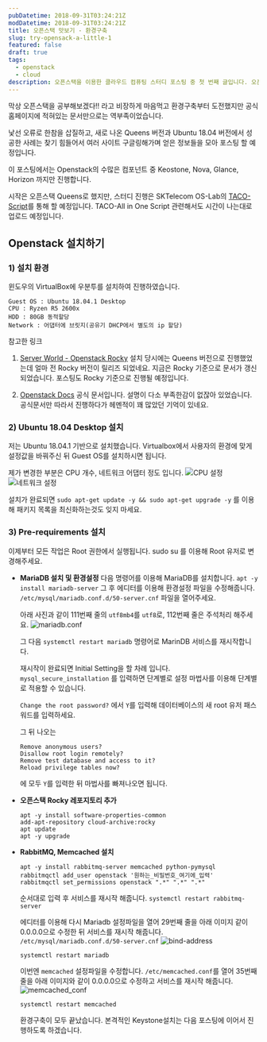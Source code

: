 ```yaml
---
pubDatetime: 2018-09-31T03:24:21Z
modDatetime: 2018-09-31T03:24:21Z
title: 오픈스택 맛보기 - 환경구축
slug: try-opensack-a-little-1
featured: false
draft: true
tags:
  - openstack
  - cloud
description: 오픈스택을 이용한 클라우드 컴퓨팅 스터디 포스팅 중 첫 번째 글입니다. 오픈스택을 설치하기 위한 기본적인 환경을 구축합니다.
---
```


<!-- excerpt -->

막상 오픈스택을 공부해보겠다!! 라고 비장하게 마음먹고 환경구축부터 도전했지만 공식 홈페이지에 적혀있는 문서만으로는 역부족이었습니다.

낯선 오류로 한참을 삽질하고, 새로 나온 Queens 버전과 Ubuntu 18.04 버전에서 성공한 사례는 찾기 힘들어서 여러 사이트 구글링해가며 얻은 정보들을 모아 포스팅 할 예정입니다.

이 포스팅에서는 Openstack의 수많은 컴포넌트 중 Keostone, Nova, Glance, Horizon 까지만 진행합니다.

시작은 오픈스택 Queens로 했지만, 스터디 진행은 SKTelecom OS-Lab의 [TACO-Script](https://github.com/sktelecom-oslab/taco-scripts)를 통해 할 예정입니다. TACO-All in One Script 관련해서도 시간이 나는대로 업로드 예정입니다.

## Openstack 설치하기

### 1) 설치 환경

윈도우의 VirtualBox에 우분투를 설치하여 진행하였습니다.

```
Guest OS : Ubuntu 18.04.1 Desktop
CPU : Ryzen R5 2600x
HDD : 80GB 동적할당
Network : 어댑터에 브릿지(공유기 DHCP에서 별도의 ip 할당)
```

참고한 링크

1. [Server World - Openstack Rocky](https://www.server-world.info/en/note?os=Ubuntu_18.04&p=openstack_rocky&f=1)
   설치 당시에는 Queens 버전으로 진행했었는데 얼마 전 Rocky 버전이 릴리즈 되었네요. 지금은 Rocky 기준으로 문서가 갱신되었습니다. 포스팅도 Rocky 기준으로 진행될 예정입니다.

2. [Openstack Docs](https://docs.openstack.org/install-guide/openstack-services.html#minimal-deployment-for-rocky)
   공식 문서입니다. 설명이 다소 부족한감이 없잖아 있었습니다. 공식문서만 따라서 진행하다가 헤멘적이 꽤 많았던 기억이 있네요.

### 2) Ubuntu 18.04 Desktop 설치

저는 Ubuntu 18.04.1 기반으로 설치했습니다.
Virtualbox에서 사용자의 환경에 맞게 설정값을 바꿔주신 뒤 Guest OS를 설치하시면 됩니다.

제가 변경한 부분은 CPU 개수, 네트워크 어댑터 정도 입니다.
![CPU 설정](/assets/openstack/machine_set2.PNG)
![네트워크 설정](/assets/openstack/machine_set4.PNG)

설치가 완료되면 `sudo apt-get update -y && sudo apt-get upgrade -y` 를 이용해 패키지 목록을 최신화하는것도 잊지 마세요.

### 3) Pre-requirements 설치

이제부터 모든 작업은 Root 권한에서 실행됩니다.
sudo su 를 이용해 Root 유저로 변경해주세요.

- **MariaDB 설치 및 환경설정**
  다음 명령어를 이용해 MariaDB를 설치합니다.
  `apt -y install mariadb-server`
  그 후 에디터를 이용해 환경설정 파일을 수정해줍니다.
  `/etc/mysql/mariadb.conf.d/50-server.cnf` 파일을 열어주세요.

  아래 사진과 같이 111번째 줄의 `utf8mb4`를 `utf8`로,
  112번째 줄은 주석처리 해주세요.
  ![mariadb.conf](/assets/openstack/mariadb_conf.PNG)

  그 다음 `systemctl restart mariadb` 명령어로 MarinDB 서비스를 재시작합니다.

  재시작이 완료되면 Initial Setting을 할 차례 입니다.
  `mysql_secure_installation` 를 입력하면 단계별로 설정 마법사를 이용해 단계별로 적용할 수 있습니다.

  `Change the root password?` 에서 `Y`를 입력해 데이터베이스의 새 root 유저 패스워드를 입력하세요.

  그 뒤 나오는

  ```
  Remove anonymous users?
  Disallow root login remotely?
  Remove test database and access to it?
  Reload privilege tables now?
  ```

  에 모두 `Y`를 입력한 뒤 마법사를 빠져나오면 됩니다.

- **오픈스택 Rocky 레포지토리 추가**

  ```
  apt -y install software-properties-common
  add-apt-repository cloud-archive:rocky
  apt update
  apt -y upgrade
  ```

- **RabbitMQ, Memcached 설치**

  ```
  apt -y install rabbitmq-server memcached python-pymysql
  rabbitmqctl add_user openstack '원하는_비밀번호_여기에_입력'
  rabbitmqctl set_permissions openstack ".*" ".*" ".*"
  ```

  순서대로 입력 후 서비스를 재시작 해줍니다.
  `systemctl restart rabbitmq-server`

  에디터를 이용해 다시 Mariadb 설정파일을 열어 29번째 줄을 아래 이미지 같이 0.0.0.0으로 수정한 뒤 서비스를 재시작 해줍니다.
  `/etc/mysql/mariadb.conf.d/50-server.cnf`
  ![bind-address](/assets/openstack/bind_address.PNG)

  `systemctl restart mariadb`

  이번엔 `memcached` 설정파일을 수정합니다.
  `/etc/memcached.conf`를 열어 35번째 줄을 아래 이미지와 같이 0.0.0.0으로 수정하고 서비스를 재시작 해줍니다.
  ![memcached_conf](/assets/openstack/memcached_conf.PNG)

  `systemctl restart memcached`

  환경구축이 모두 끝났습니다.
  본격적인 Keystone설치는 다음 포스팅에 이어서 진행하도록 하겠습니다.
